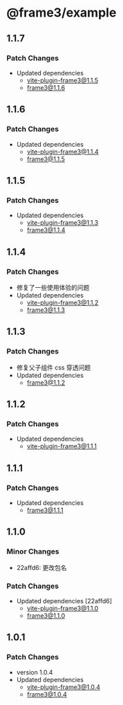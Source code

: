 # @frame3/example

## 1.1.7

### Patch Changes

- Updated dependencies
  - vite-plugin-frame3@1.1.5
  - frame3@1.1.6

## 1.1.6

### Patch Changes

- Updated dependencies
  - vite-plugin-frame3@1.1.4
  - frame3@1.1.5

## 1.1.5

### Patch Changes

- Updated dependencies
  - vite-plugin-frame3@1.1.3
  - frame3@1.1.4

## 1.1.4

### Patch Changes

- 修复了一些使用体验的问题
- Updated dependencies
  - vite-plugin-frame3@1.1.2
  - frame3@1.1.3

## 1.1.3

### Patch Changes

- 修复父子组件 css 穿透问题
- Updated dependencies
  - frame3@1.1.2

## 1.1.2

### Patch Changes

- Updated dependencies
  - vite-plugin-frame3@1.1.1

## 1.1.1

### Patch Changes

- Updated dependencies
  - frame3@1.1.1

## 1.1.0

### Minor Changes

- 22affd6: 更改包名

### Patch Changes

- Updated dependencies [22affd6]
  - vite-plugin-frame3@1.1.0
  - frame3@1.1.0

## 1.0.1

### Patch Changes

- version 1.0.4
- Updated dependencies
  - vite-plugin-frame3@1.0.4
  - frame3@1.0.4

